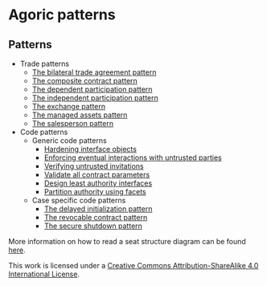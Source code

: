 # Agoric patterns

## Patterns

+ Trade patterns
	+ [The bilateral trade agreement pattern](/patterns/theBilateralTradeAgreementPattern.md)
	+ [The composite contract pattern](/patterns/theCompositeContractPattern.md)
	+ [The dependent participation pattern](/patterns/theDependentParticipationPattern.md)
	+ [The independent participation pattern](/patterns/theIndependentParticipationPattern.md)
	+ [The exchange pattern](/patterns/theExchangePattern.md)
	+ [The managed assets pattern](/patterns/theManagedAssetsPattern.md)
	+ [The salesperson pattern](/patterns/theSalespersonPattern.md)
+ Code patterns
	+ Generic code patterns
		+ [Hardening interface objects](/patterns/hardeningInterfaceObjects.md)
		+ [Enforcing eventual interactions with untrusted parties](/patterns/enforcingEventualInteractionsWithUntrustedParties.md)
		+ [Verifying untrusted invitations](/patterns/verifyingUntrustedInvitations.md)
		+ [Validate all contract parameters](/patterns/validateAllContractParameters.md)
		+ [Design least authority interfaces](/patterns/designLeastAuthorityInterfaces.md)
		+ [Partition authority using facets](/patterns/partitionAuthorityUsingFacets.md)
	+ Case specific code patterns
		+ [The delayed initialization pattern](/patterns/theDelayedInitializationPattern.md)
		+ [The revocable contract pattern](/patterns/theRevocableContractPattern.md)
		+ [The secure shutdown pattern](/patterns/theSecureShutdownPattern.md)
	
More information on how to read a seat structure diagram can be found [here](/legenda/legenda.md).

This work is licensed under a [Creative Commons Attribution-ShareAlike 4.0 International License](https://creativecommons.org/licenses/by-sa/4.0/legalcode).